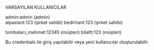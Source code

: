VARSAYILAN KULLANICILAR

admin:admin (admin)<br>
alpaslant:123 (şirket sahibi)
bedirhant:123 (şirket sahibi)

tombalaci_mehmet:12345 (müşteri)
bilaltt:123 (müşteri)

Bu credentials ile giriş yapılabilir veya yeni kullanıcılar oluşturulabilir.
